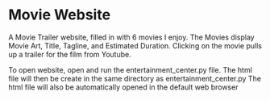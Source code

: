 # Movie Website
A Movie Trailer website, filled in with 6 movies I enjoy. 
The Movies display Movie Art, Title, Tagline, and Estimated Duration. 
Clicking on the movie pulls up a trailer for the film from Youtube.

To open website, open and run the entertainment_center.py file.
The html file will then be create in the same directory as entertainment_center.py
The html file will also be automatically opened in the default web browser


